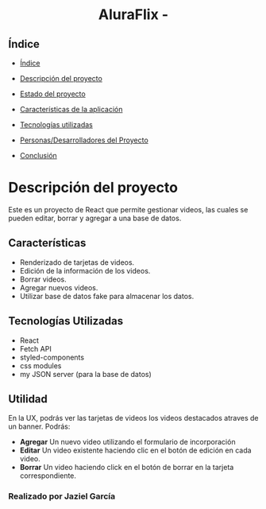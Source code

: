 <h1 align="center">AluraFlix - </h1>


## Índice

- [Índice](#índice)

- [Descripción del proyecto](#descripción-del-proyecto)

- [Estado del proyecto](#Estado-del-proyecto)

- [Características de la aplicación](#características)

- [Tecnologías utilizadas](#tecnologías-utilizadas)

- [Personas/Desarrolladores del Proyecto](#Personas/Desarrolladores-del-Proyecto)

- [Conclusión](#conclusión)

# Descripción del proyecto

Este es un proyecto de React que permite gestionar videos, las cuales se pueden editar, borrar y agregar a una base de datos.

## Características

- Renderizado de tarjetas de videos.
- Edición de la información de los videos.
- Borrar videos.
- Agregar nuevos videos.
- Utilizar base de datos fake para almacenar los datos. 

## Tecnologías Utilizadas

- React
- Fetch API
- styled-components
- css modules
- my JSON server (para la base de datos)

## Utilidad

En la UX, podrás ver las tarjetas de videos los videos destacados atraves de un banner. Podrás:

- **Agregar** Un nuevo video utilizando el formulario de incorporación 
- **Editar** Un video existente haciendo clic en el botón de edición en cada video.
- **Borrar** Un video haciendo click en el botón de borrar en la tarjeta correspondiente.


### Realizado por Jaziel García 


